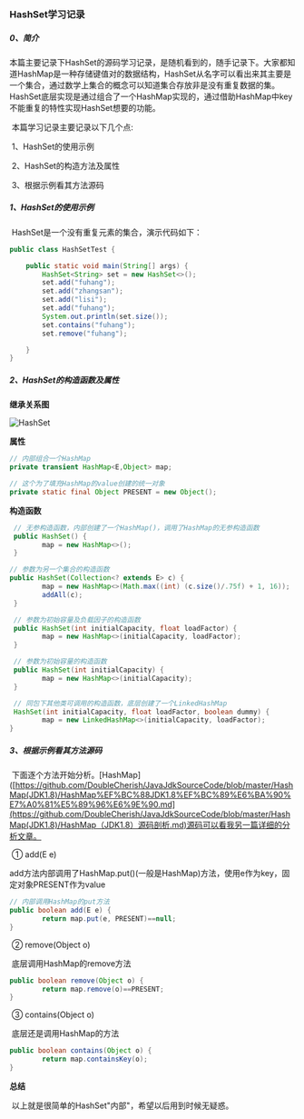 ### HashSet学习记录

##### 0、简介

​		本篇主要记录下HashSet的源码学习记录，是随机看到的，随手记录下。大家都知道HashMap是一种存储键值对的数据结构，HashSet从名字可以看出来其主要是一个集合，通过数学上集合的概念可以知道集合存放非是没有重复数据的集。HashSet底层实现是通过组合了一个HashMap实现的，通过借助HashMap中key不能重复的特性实现HashSet想要的功能。

​		本篇学习记录主要记录以下几个点:

​						1、HashSet的使用示例

​						2、HashSet的构造方法及属性

​						3、根据示例看其方法源码

##### 1、HashSet的使用示例

​		HashSet是一个没有重复元素的集合，演示代码如下：

```java
public class HashSetTest {

    public static void main(String[] args) {
        HashSet<String> set = new HashSet<>();
        set.add("fuhang");
        set.add("zhangsan");
        set.add("lisi");
        set.add("fuhang");
        System.out.println(set.size());
        set.contains("fuhang");
        set.remove("fuhang");

    }
}
```

##### 2、HashSet的构造函数及属性

**继承关系图**

![HashSet](E:\随手记\HashSet\HashSet.png)

**属性**

```java
// 内部组合一个HashMap
private transient HashMap<E,Object> map;

// 这个为了填充HashMap的value创建的统一对象
private static final Object PRESENT = new Object();
```

**构造函数**

```java
 // 无参构造函数，内部创建了一个HashMap()，调用了HashMap的无参构造函数
 public HashSet() {
        map = new HashMap<>();
 }

// 参数为另一个集合的构造函数
public HashSet(Collection<? extends E> c) {
        map = new HashMap<>(Math.max((int) (c.size()/.75f) + 1, 16));
        addAll(c);
 }

 // 参数为初始容量及负载因子的构造函数
 public HashSet(int initialCapacity, float loadFactor) {
        map = new HashMap<>(initialCapacity, loadFactor);
 }

 // 参数为初始容量的构造函数
 public HashSet(int initialCapacity) {
        map = new HashMap<>(initialCapacity);
 }

 // 同包下其他类可调用的构造函数，底层创建了一个LinkedHashMap
 HashSet(int initialCapacity, float loadFactor, boolean dummy) {
        map = new LinkedHashMap<>(initialCapacity, loadFactor);
}

```

##### 3、根据示例看其方法源码

​		下面逐个方法开始分析。[HashMap]([https://github.com/DoubleCherish/JavaJdkSourceCode/blob/master/HashMap(JDK1.8)/HashMap%EF%BC%88JDK1.8%EF%BC%89%E6%BA%90%E7%A0%81%E5%89%96%E6%9E%90.md](https://github.com/DoubleCherish/JavaJdkSourceCode/blob/master/HashMap(JDK1.8)/HashMap（JDK1.8）源码剖析.md)源码可以看我另一篇详细的分析文章。

​		① add(E e)

​		add方法内部调用了HashMap.put()(一般是HashMap)方法，使用e作为key，固定对象PRESENT作为value

```java
// 内部调用HashMap的put方法
public boolean add(E e) {
        return map.put(e, PRESENT)==null;
}
```

​		② remove(Object o)

​			底层调用HashMap的remove方法

```java
public boolean remove(Object o) {
        return map.remove(o)==PRESENT;
}
```

​		③ contains(Object o)

​			底层还是调用HashMap的方法

```java
public boolean contains(Object o) {
        return map.containsKey(o);
}
```

**总结**

​		以上就是很简单的HashSet"内部"，希望以后用到时候无疑惑。